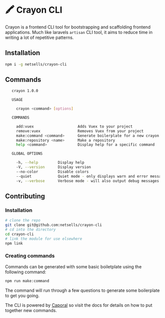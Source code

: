 # 🖍 Crayon CLI

Crayon is a frontend CLI tool for bootstrapping and scaffolding frontend applications. Much like laravels `artisan` CLI tool, it aims to reduce time in writing a lot of repetitive patterns.

## Installation

```bash
npm i -g netsells/crayon-cli
```

## Commands

```bash
   crayon 1.0.0 

   USAGE

     crayon <command> [options]

   COMMANDS

     add:vuex                    Adds Vuex to your project                    
     remove:vuex                 Removes Vuex from your project               
     make:command <command>      Generate boilerplate for a new crayon command
     make:repository <name>      Make a repository                            
     help <command>              Display help for a specific command          

   GLOBAL OPTIONS

     -h, --help         Display help                                      
     -V, --version      Display version                                   
     --no-color         Disable colors                                    
     --quiet            Quiet mode - only displays warn and error messages
     -v, --verbose      Verbose mode - will also output debug messages    

```

## Contributing

### Installation

```bash
# clone the repo
git clone git@github.com:netsells/crayon-cli
# cd into the directory
cd crayon-cli
# link the module for use elsewhere
npm link
```

### Creating commands

Commands can be generated with some basic boiletplate using the following command:

```bash
npm run make:command
```

The command will run through a few questions to generate some boilerplate to get you going.

The CLI is powered by [Caporal](https://github.com/mattallty/Caporal.js) so visit the docs for details on how to put together new commands.
